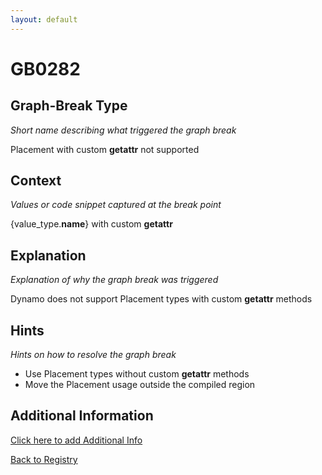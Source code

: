 ```yaml
---
layout: default
---
```

# GB0282

## Graph-Break Type
*Short name describing what triggered the graph break*

Placement with custom __getattr__ not supported

## Context
*Values or code snippet captured at the break point*

{value_type.__name__} with custom __getattr__

## Explanation
*Explanation of why the graph break was triggered*

Dynamo does not support Placement types with custom __getattr__ methods

## Hints
*Hints on how to resolve the graph break*

- Use Placement types without custom __getattr__ methods
- Move the Placement usage outside the compiled region


## Additional Information

<!-- ADDITIONAL INFORMATION START - Add custom information below this line -->

<!-- ADDITIONAL INFORMATION END -->


[Click here to add Additional Info](https://github.com/meta-pytorch/compile-graph-break-site/edit/main/docs/gb/gb0282.md)

[Back to Registry](../index.html)
